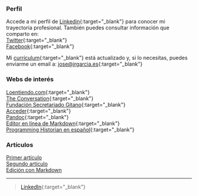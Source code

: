 ### Perfil

Accede a mi perfil de [Linkedin](https://www.linkedin.com/in/joseramongg){:target="_blank"} para conocer mi trayectoria profesional. También puedes consultar información que comparto en:  
[Twitter](https://twitter.com/joseramongg){:target="_blank"}    
[Facebook](https://www.facebook.com/joseramon.garcia.3382/){:target="_blank"}  

Mi [currículum](cv.md){:target="_blank"} está actualizado y, si lo necesitas, puedes enviarme un email a: [jose@jrgarcia.es](mailto:jose@jrgarcia.es){:target="_blank"}   

### Webs de interés
[Loentiendo.com](https://loentiendo.com/){:target="_blank"}  
[The Conversation](https://theconversation.com/es){:target="_blank"}  
[Fundación Secretariado Gitano](https://www.gitanos.org/){:target="_blank"}  
[Acceder](https://www.accederempresas.com/){:target="_blank"}  
[Pandoc](https://pandoc.org){:target="_blank"}  
[Editor en línea de Markdown](https://jbt.github.io/markdown-editor/){:target="_blank"}  
[Programming Historian en español](https://programminghistorian.org/es/){:target="_blank"} 

### Artículos

[Primer artículo](Articulo1)  
[Segundo artículo](Articulo2)  
[Edición con Markdown](Articulo3)






------
> [LinkedIn](http://linkedin.com/in/joseramongg){:target="_blank"} 